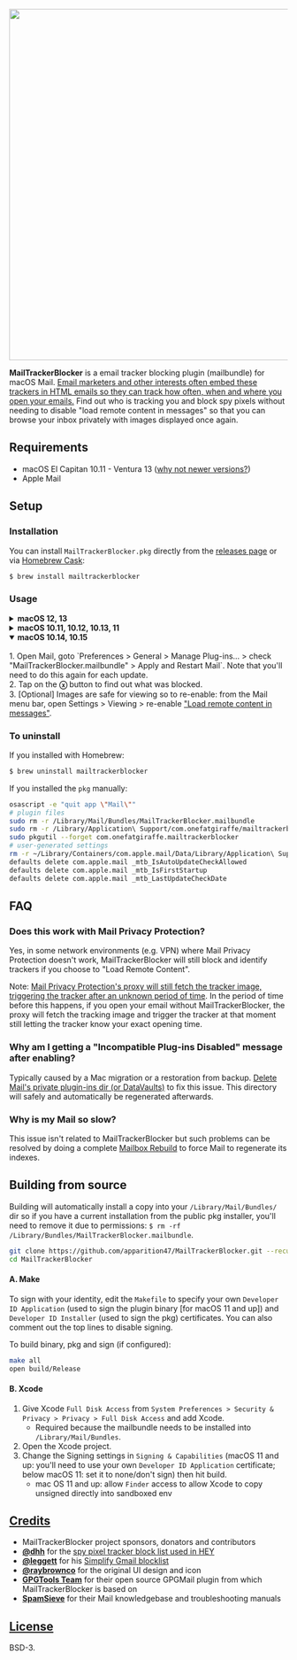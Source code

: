 <p align="center"><img width="635" src="https://user-images.githubusercontent.com/3298414/121038136-00d2f780-c7eb-11eb-8e1a-d7d1fafc2e15.jpg"></p>

**MailTrackerBlocker** is a email tracker blocking plugin (mailbundle) for macOS Mail. [Email marketers and other interests often embed these trackers in HTML emails so they can track how often, when and where you open your emails.](https://notospypixels.com/) Find out who is tracking you and block spy pixels without needing to disable "load remote content in messages" so that you can browse your inbox privately with images displayed once again.


## Requirements

- macOS El Capitan 10.11 - Ventura 13 ([why not newer versions?](https://www.macrumors.com/2023/06/14/macos-sonoma-drops-legacy-mail-app-plug-ins/))
- Apple Mail


## Setup

### Installation

You can install `MailTrackerBlocker.pkg` directly from the [releases page](https://github.com/apparition47/MailTrackerBlocker/releases) or via [Homebrew Cask](https://brew.sh):

```bash
$ brew install mailtrackerblocker
```

### Usage

<details>
<summary><b>macOS 12, 13</b></summary>
<br>
1. Tap on the <strong>ⓧ</strong> button to find out what was blocked.
<br>
2. [Optional] Images are safe for viewing so to re-enable: from the Mail menu bar, open Settings > Privacy > disable <a href="https://techviral.net/wp-content/uploads/2021/11/Mail-Privacy-Protection.jpg">"Block All Remote Content"</a>.
</details>

<details>
<summary><b>macOS 10.11, 10.12, 10.13, 11</b></summary>
<br>
1. Tap on the <strong>ⓧ</strong> button to find out what was blocked.
<br>
2. [Optional] Images are safe for viewing so to re-enable: from the Mail menu bar, open Settings > Viewing > re-enable <a href="https://www.imore.com/sites/imore.com/files/styles/xlarge/public/field/image/2019/07/mac-load-remote.jpg">"Load remote content in messages"</a>.
</details>

<details open>
<summary><b>macOS 10.14, 10.15</b></summary>
<br>
1. Open Mail, goto `Preferences > General > Manage Plug-ins... > check "MailTrackerBlocker.mailbundle" > Apply and Restart Mail`. Note that you'll need to do this again for each update.
<br>
2. Tap on the <strong>ⓧ</strong> button to find out what was blocked.
<br>
3. [Optional] Images are safe for viewing so to re-enable: from the Mail menu bar, open Settings > Viewing > re-enable <a href="https://www.imore.com/sites/imore.com/files/styles/xlarge/public/field/image/2019/07/mac-load-remote.jpg">"Load remote content in messages"</a>.
</details>


### To uninstall

If you installed with Homebrew:

```bash
$ brew uninstall mailtrackerblocker
```

If you installed the `pkg` manually:

```bash
osascript -e "quit app \"Mail\""
# plugin files
sudo rm -r /Library/Mail/Bundles/MailTrackerBlocker.mailbundle
sudo rm -r /Library/Application\ Support/com.onefatgiraffe/mailtrackerblocker
sudo pkgutil --forget com.onefatgiraffe.mailtrackerblocker
# user-generated settings
rm -r ~/Library/Containers/com.apple.mail/Data/Library/Application\ Support/com.onefatgiraffe.mailtrackerblocker
defaults delete com.apple.mail _mtb_IsAutoUpdateCheckAllowed
defaults delete com.apple.mail _mtb_IsFirstStartup
defaults delete com.apple.mail _mtb_LastUpdateCheckDate
```

## FAQ

### Does this work with Mail Privacy Protection?

Yes, in some network environments (e.g. VPN) where Mail Privacy Protection doesn't work, MailTrackerBlocker will still block and identify trackers if you choose to "Load Remote Content".

Note: [Mail Privacy Protection's proxy will still fetch the tracker image, triggering the tracker after an unknown period of time](https://www.mailbutler.io/blog/news/why-apples-mail-privacy-protection-does-not-break-mailbutlers-tracking-feature/). In the period of time before this happens, if you open your email without MailTrackerBlocker, the proxy will fetch the tracking image and trigger the tracker at that moment still letting the tracker know your exact opening time.

### Why am I getting a "Incompatible Plug-ins Disabled" message after enabling?

Typically caused by a Mac migration or a restoration from backup. [Delete Mail's private plugin-ins dir (or DataVaults)](https://c-command.com/spamsieve/help/resetting-mail-s-privat) to fix this issue. This directory will safely and automatically be regenerated afterwards.

### Why is my Mail so slow?

This issue isn't related to MailTrackerBlocker but such problems can be resolved by doing a complete [Mailbox Rebuild](https://c-command.com/spamsieve/help/how-can-i-rebuild-apple) to force Mail to regenerate its indexes.


## Building from source

Building will automatically install a copy into your `/Library/Mail/Bundles/` dir so if you have a current installation from the public pkg installer, you'll need to remove it due to permissions: `$ rm -rf /Library/Bundles/MailTrackerBlocker.mailbundle`.

```bash
git clone https://github.com/apparition47/MailTrackerBlocker.git --recursive
cd MailTrackerBlocker
```

#### A. Make

To sign with your identity, edit the `Makefile` to specify your own `Developer ID Application` (used to sign the plugin binary [for macOS 11 and up]) and `Developer ID Installer` (used to sign the pkg) certificates. You can also comment out the top lines to disable signing.

To build binary, pkg and sign (if configured):

```bash
make all
open build/Release
```

#### B. Xcode

1. Give Xcode `Full Disk Access` from `System Preferences > Security & Privacy > Privacy > Full Disk Access` and add Xcode.
     * Required because the mailbundle needs to be installed into `/Library/Mail/Bundles`.
2. Open the Xcode project.
3. Change the Signing settings in `Signing & Capabilities` (macOS 11 and up: you'll need to use your own `Developer ID Application` certificate; below macOS 11: set it to none/don't sign) then hit build.
     * mac OS 11 and up: allow `Finder` access to allow Xcode to copy unsigned directly into sandboxed env


## [Credits](https://github.com/apparition47/MailTrackerBlocker/blob/master/Resources/ACKNOWLEDGEMENTS)

* MailTrackerBlocker project sponsors, donators and contributors
* **[@dhh](https://github.com/dhh)** for the [spy pixel tracker block list used in HEY](https://gist.github.com/dhh/360f4dc7ddbce786f8e82b97cdad9d20)
* **[@leggett](https://github.com/leggett)** for his [Simplify Gmail blocklist](https://github.com/leggett/simplify-trackers)
* **[@raybrownco](https://github.com/raybrownco)** for the original UI design and icon
* **[GPGTools Team](https://gpgtools.org/)** for their open source GPGMail plugin from which MailTrackerBlocker is based on
* **[SpamSieve](https://c-command.com/spamsieve/)** for their Mail knowledgebase and troubleshooting manuals


## [License](https://github.com/apparition47/MailTrackerBlocker/blob/master/LICENSE)

BSD-3.
